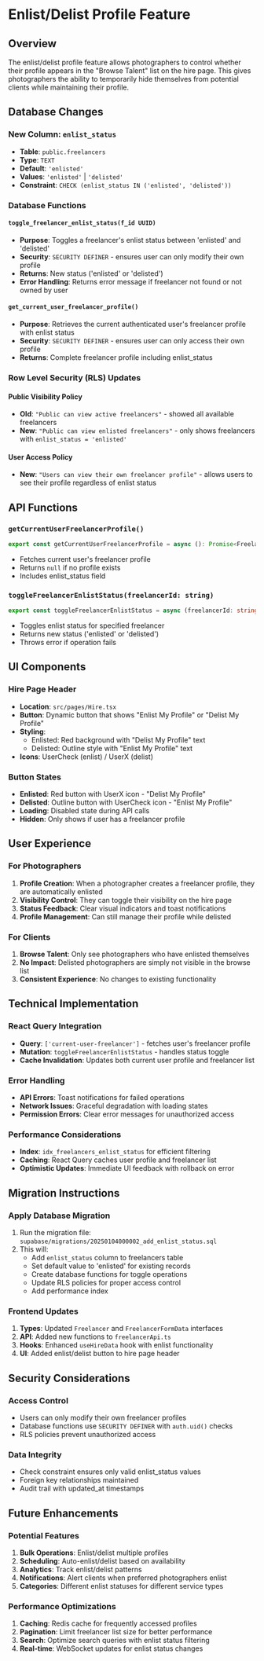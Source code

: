 # Enlist/Delist Profile Feature

## Overview
The enlist/delist profile feature allows photographers to control whether their profile appears in the "Browse Talent" list on the hire page. This gives photographers the ability to temporarily hide themselves from potential clients while maintaining their profile.

## Database Changes

### New Column: `enlist_status`
- **Table**: `public.freelancers`
- **Type**: `TEXT`
- **Default**: `'enlisted'`
- **Values**: `'enlisted'` | `'delisted'`
- **Constraint**: `CHECK (enlist_status IN ('enlisted', 'delisted'))`

### Database Functions

#### `toggle_freelancer_enlist_status(f_id UUID)`
- **Purpose**: Toggles a freelancer's enlist status between 'enlisted' and 'delisted'
- **Security**: `SECURITY DEFINER` - ensures user can only modify their own profile
- **Returns**: New status ('enlisted' or 'delisted')
- **Error Handling**: Returns error message if freelancer not found or not owned by user

#### `get_current_user_freelancer_profile()`
- **Purpose**: Retrieves the current authenticated user's freelancer profile with enlist status
- **Security**: `SECURITY DEFINER` - ensures user can only access their own profile
- **Returns**: Complete freelancer profile including enlist_status

### Row Level Security (RLS) Updates

#### Public Visibility Policy
- **Old**: `"Public can view active freelancers"` - showed all available freelancers
- **New**: `"Public can view enlisted freelancers"` - only shows freelancers with `enlist_status = 'enlisted'`

#### User Access Policy
- **New**: `"Users can view their own freelancer profile"` - allows users to see their profile regardless of enlist status

## API Functions

### `getCurrentUserFreelancerProfile()`
```typescript
export const getCurrentUserFreelancerProfile = async (): Promise<Freelancer | null>
```
- Fetches current user's freelancer profile
- Returns `null` if no profile exists
- Includes enlist_status field

### `toggleFreelancerEnlistStatus(freelancerId: string)`
```typescript
export const toggleFreelancerEnlistStatus = async (freelancerId: string): Promise<string>
```
- Toggles enlist status for specified freelancer
- Returns new status ('enlisted' or 'delisted')
- Throws error if operation fails

## UI Components

### Hire Page Header
- **Location**: `src/pages/Hire.tsx`
- **Button**: Dynamic button that shows "Enlist My Profile" or "Delist My Profile"
- **Styling**: 
  - Enlisted: Red background with "Delist My Profile" text
  - Delisted: Outline style with "Enlist My Profile" text
- **Icons**: UserCheck (enlist) / UserX (delist)

### Button States
- **Enlisted**: Red button with UserX icon - "Delist My Profile"
- **Delisted**: Outline button with UserCheck icon - "Enlist My Profile"
- **Loading**: Disabled state during API calls
- **Hidden**: Only shows if user has a freelancer profile

## User Experience

### For Photographers
1. **Profile Creation**: When a photographer creates a freelancer profile, they are automatically enlisted
2. **Visibility Control**: They can toggle their visibility on the hire page
3. **Status Feedback**: Clear visual indicators and toast notifications
4. **Profile Management**: Can still manage their profile while delisted

### For Clients
1. **Browse Talent**: Only see photographers who have enlisted themselves
2. **No Impact**: Delisted photographers are simply not visible in the browse list
3. **Consistent Experience**: No changes to existing functionality

## Technical Implementation

### React Query Integration
- **Query**: `['current-user-freelancer']` - fetches user's freelancer profile
- **Mutation**: `toggleFreelancerEnlistStatus` - handles status toggle
- **Cache Invalidation**: Updates both current user profile and freelancer list

### Error Handling
- **API Errors**: Toast notifications for failed operations
- **Network Issues**: Graceful degradation with loading states
- **Permission Errors**: Clear error messages for unauthorized access

### Performance Considerations
- **Index**: `idx_freelancers_enlist_status` for efficient filtering
- **Caching**: React Query caches user profile and freelancer list
- **Optimistic Updates**: Immediate UI feedback with rollback on error

## Migration Instructions

### Apply Database Migration
1. Run the migration file: `supabase/migrations/20250104000002_add_enlist_status.sql`
2. This will:
   - Add `enlist_status` column to freelancers table
   - Set default value to 'enlisted' for existing records
   - Create database functions for toggle operations
   - Update RLS policies for proper access control
   - Add performance index

### Frontend Updates
1. **Types**: Updated `Freelancer` and `FreelancerFormData` interfaces
2. **API**: Added new functions to `freelancerApi.ts`
3. **Hooks**: Enhanced `useHireData` hook with enlist functionality
4. **UI**: Added enlist/delist button to hire page header

## Security Considerations

### Access Control
- Users can only modify their own freelancer profiles
- Database functions use `SECURITY DEFINER` with `auth.uid()` checks
- RLS policies prevent unauthorized access

### Data Integrity
- Check constraint ensures only valid enlist_status values
- Foreign key relationships maintained
- Audit trail with updated_at timestamps

## Future Enhancements

### Potential Features
1. **Bulk Operations**: Enlist/delist multiple profiles
2. **Scheduling**: Auto-enlist/delist based on availability
3. **Analytics**: Track enlist/delist patterns
4. **Notifications**: Alert clients when preferred photographers enlist
5. **Categories**: Different enlist statuses for different service types

### Performance Optimizations
1. **Caching**: Redis cache for frequently accessed profiles
2. **Pagination**: Limit freelancer list size for better performance
3. **Search**: Optimize search queries with enlist status filtering
4. **Real-time**: WebSocket updates for enlist status changes
